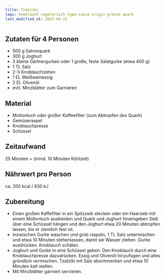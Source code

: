 ```yaml
---
title: Tzatziki
tags: knoblauch vegetarisch type-sauce origin-greece quark
last_modified_at: 2025-04-23
---   
```

## Zutaten für 4 Personen
* 500 g Sahnequark
* 300 g Joghurt
* 3 kleine Gärtnergurken oder 1 große, feste Salatgurke (etwa 400 g)
* 1 TL Salz
* 2-3 Knoblauchzehen
* 1 EL Weißweinessig
* 2 EL Olivenöl
* evtl. Minzblätter zum Garnieren

## Material
* Moltontuch oder großer Kaffeefilter (zum Abtropfen des Quark)
* Gemüseraspel
* Knoblauchpresse
* Schüssel

## Zeitaufwand
25 Minuten + (mind. 10 Minuten Kühlzeit)

## Nährwert pro Person
ca. 200 kcal / 830 kJ

## Zubereitung
* Einen großen Kaffefilter in ein Spitzsieb stecken oder ein Haarsieb mit einem Moltontuch auskleiden und Quark und Joghurt hineingeben Sieb über eine Schüssel hängen und den Joghurt etwa 20 Minuten abtropfen lassen, bis er ziemlich fest ist.
* Inzwischen Gurke waschen und grob raspeln, 1 TL Salz untermischen und etwa 10 Minuten stehenlassen, damit sie Wasser ziehen. Gurke ausdrücken. Knoblauch schälen.
* Joghurt und Gurke in eine Schüssel geben. Den Knoblauch durch eine Knoblauchpresse dazudrücken. Essig und Olivenöl hinzufügen und alles gründlich vermischen. Tzatzíki mit Salz abschmecken und etwa 10 Minuten kalt stellen. 
* Mit Minzblätter garniert servieren.